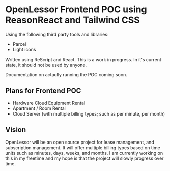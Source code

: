 # OpenLessor Frontend POC using ReasonReact and Tailwind CSS

Using the following third party tools and libraries:
- Parcel
- Light icons

Written using ReScript and React. This is a work in progress. In it's current state, it should not be used by anyone.

Documentation on actaully running the POC coming soon.

## Plans for Frontend POC
- Hardware Cloud Equipment Rental
- Apartment / Room Rental
- Cloud Server (with multiple billing types; such as per minute, per month)

## Vision

OpenLessor will be an open source project for lease management, and subscription management. It will offer multiple billing types based on time units such as minutes, days, weeks, and months. I am currently working on this in my freetime and my hope is that the project will slowly progress over time.
